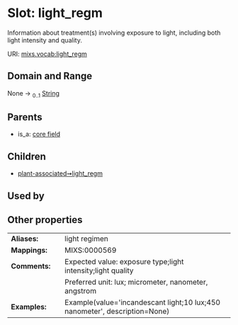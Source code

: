 
# Slot: light_regm


Information about treatment(s) involving exposure to light, including both light intensity and quality.

URI: [mixs.vocab:light_regm](https://w3id.org/mixs/vocab/light_regm)


## Domain and Range

None &#8594;  <sub>0..1</sub> [String](types/String.md)

## Parents

 *  is_a: [core field](core_field.md)

## Children

 *  [plant-associated➞light_regm](plant_associated_light_regm.md)

## Used by


## Other properties

|  |  |  |
| --- | --- | --- |
| **Aliases:** | | light regimen |
| **Mappings:** | | MIXS:0000569 |
| **Comments:** | | Expected value: exposure type;light intensity;light quality |
|  | | Preferred unit: lux; micrometer, nanometer, angstrom |
| **Examples:** | | Example(value='incandescant light;10 lux;450 nanometer', description=None) |

